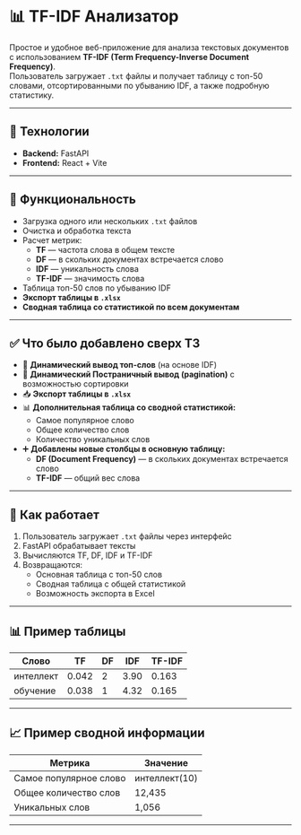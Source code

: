 # 📊 TF-IDF Анализатор

Простое и удобное веб-приложение для анализа текстовых документов с использованием **TF-IDF (Term Frequency-Inverse Document Frequency)**.  
Пользователь загружает `.txt` файлы и получает таблицу с топ-50 словами, отсортированными по убыванию IDF, а также подробную статистику.

---

## 🚀 Технологии

- **Backend:** FastAPI  
- **Frontend:** React + Vite  

---

## 📂 Функциональность

- Загрузка одного или нескольких `.txt` файлов
- Очистка и обработка текста
- Расчет метрик:
  - **TF** — частота слова в общем тексте
  - **DF** — в скольких документах встречается слово
  - **IDF** — уникальность слова
  - **TF-IDF** — значимость слова
- Таблица топ-50 слов по убыванию IDF
- **Экспорт таблицы в `.xlsx`**
- **Сводная таблица со статистикой по всем документам**

---

## ✅ Что было добавлено сверх ТЗ

- 🔄 **Динамический вывод топ-слов** (на основе IDF)
- 📄 **Динамический Постраничный вывод (pagination)** с возможностью сортировки
- 📥 **Экспорт таблицы в `.xlsx`**
- 📊 **Дополнительная таблица со сводной статистикой:**
  - Самое популярное слово
  - Общее количество слов
  - Количество уникальных слов
- ➕ **Добавлены новые столбцы в основную таблицу:**
  - **DF (Document Frequency)** — в скольких документах встречается слово
  - **TF-IDF** — общий вес слова

---

## 🧠 Как работает

1. Пользователь загружает `.txt` файлы через интерфейс
2. FastAPI обрабатывает тексты
3. Вычисляются TF, DF, IDF и TF-IDF
4. Возвращаются:
   - Основная таблица с топ-50 слов
   - Сводная таблица с общей статистикой
   - Возможность экспорта в Excel

---

## 📊 Пример таблицы

| Слово       | TF     | DF  | IDF   | TF-IDF |
|-------------|--------|-----|--------|--------|
| интеллект   | 0.042  | 2   | 3.90   | 0.163  |
| обучение    | 0.038  | 1   | 4.32   | 0.165  |

---

## 📈 Пример сводной информации

| Метрика                  | Значение     |
|--------------------------|--------------|
| Самое популярное слово   | интеллект(10)|
| Общее количество слов    | 12,435       |
| Уникальных слов          | 1,056        |

---
